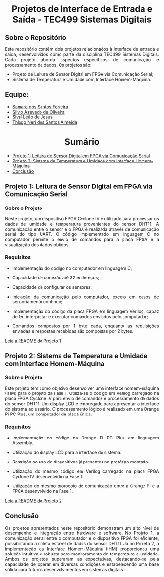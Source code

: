 <h1 align="center"> Projetos de Interface de Entrada e Saída - TEC499 Sistemas Digitais </h1>

<div align="justify"> 
<div id="sobre-o-projeto"> 
<h2> Sobre o Repositório </h2>


Este repositório contém dois projetos relacionados à interface de entrada e saída, desenvolvidos como parte da disciplina TEC499 Sistemas Digitais. Cada projeto aborda aspectos específicos de comunicação e processamento de dados, Os projetos são:

* Projeto de Leitura de Sensor Digital em FPGA via Comunicação Serial;
* Sistema de Temperatura e Umidade com Interface Homem-Máquina.

</div>

</div>

<h2>  Equipe: <br></h2>
<uL> 
  <li><a href="https://github.com/Samara-Ferreira">Samara dos Santos Ferreira</a></li>
  <li><a href="https://github.com/Silviozv">Silvio Azevedo de Oliveira</a></li>
  <li><a href="https://github.com/SivalLeao">Sival Leão de Jesus</a></li>
  <li><a href="https://github.com/TAlmeida003">Thiago Neri dos Santos Almeida</a></li>
</ul>

<h1 align="center"> Sumário </h1>
<div id="sumario">
	<ul>
		<li><a href="#proj1"> Projeto 1: Leitura de Sensor Digital em FPGA via Comunicação Serial</li>
		<li><a href="#proj2"> Projeto 2: Sistema de Temperatura e Umidade com Interface Homem-Máquina </a></li>
    <li><a href="#conclusao"> Conclusão</a></li>
	</ul>	
</div>

<div id="proj1"> 
<h2> Projeto 1: Leitura de Sensor Digital em FPGA via Comunicação Serial</h2>
<div align="justify"> 

<h3>Sobre o Projeto</h3>

Neste projeto, um dispositivo FPGA Cyclone IV é utilizado para processar os dados de umidade e temperatura provenientes do sensor DHT11. A comunicação entre o sensor e o FPGA é realizada através de comunicação serial do tipo UART. O código implementado em linguagem C no computador permite o envio de comandos para a placa FPGA e a visualização dos dados obtidos.

<h3>Requisitos</h3>

* Implementação do código no computador em linguagem C;

* Capacidade de conexão até 32 endereços;

* Capacidade de configurar os sensores;

* Iniciação da comunicação pelo computador, exceto em casos de sensoriamento contínuo;

* Implementação do código da placa FPGA em linguagem Verilog, capaz de ler, interpretar e executar comandos enviados pelo computador;

* Comandos compostos por 1 byte cada, enquanto as requisições enviadas e respostas recebidas são compostas por 2 bytes.

[Leia a README do Projeto 1](<Fase 1 - Interface de Teste em C e codigo verilog/README.md>)
</div>
</div>

<div id="proj2"> 
<h2> Projeto 2: Sistema de Temperatura e Umidade com Interface Homem-Máquina</h2>
<div align="justify"> 

<h3>Sobre o Projeto</h3>

Este projeto tem como objetivo desenvolver uma interface homem-máquina (IHM) para o projeto da Fase 1. Utiliza-se o código em Verilog carregado na placa FPGA Cyclone IV para envio de comandos e processamento de dados do sensor DHT11. Um display LCD é empregado para apresentar a interface do sistema ao usuário. O processamento lógico é realizado em uma Orange Pi PC Plus, um computador de placa única.

<h3>Requisitos</h3>

* Implementação do código na Orange Pi PC Plus em linguagem Assembly.

* Utilização do display LCD para a interface do sistema.

* Restrição ao uso de dispositivos já presentes no protótipo montado.

* Utilização do mesmo código em Verilog carregado na placa FPGA Cyclone IV desenvolvido na Fase 1.

* Utilização do mesmo protocolo de comunicação entre a Orange Pi e a FPGA desenvolvido na Fase 1.

[Leia a README do Projeto 2](<Fase 2 - Interface de Teste em Assembly/README.md>)
</div>
</div>

<div id="conclusao"> 
<h2> Conclusão</h2>
<div align="justify"> 

Os projetos apresentados neste repositório demonstram um alto nível de desempenho e integração entre hardware e software. No Projeto 1, a comunicação serial entre o computador e o dispositivo FPGA foi eficiente, possibilitando a coleta estável de dados do sensor DHT11. Já no Projeto 2, a implementação da Interface Homem-Máquina (IHM) proporcionou uma solução intuitiva e robusta para monitoramento de temperatura e umidade. Ambos os projetos superaram as expectativas, destacando-se pela capacidade de operar em diversas condições e estabelecendo uma base sólida para futuros desenvolvimentos em sistemas digitais.

</div>
</div>

